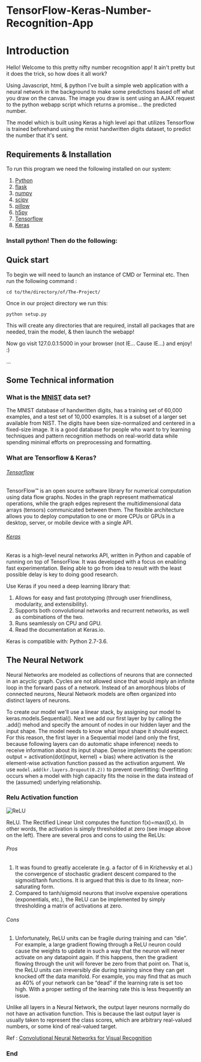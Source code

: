 # TensorFlow-Keras-Number-Recognition-App

# Introduction
Hello! Welcome to this pretty nifty number recognition app! It ain't pretty but it does the trick, so how does it all work?

Using Javascript, html, & python I've built a simple web application with a  neural network in the background to make some predictions based off what you draw on the canvas. The image you draw is sent using an AJAX request to the python webapp script which returns a promise... the predicted number.

The model which is built using Keras a high level api that utilizes Tensorflow is trained beforehand using the mnist handwritten digits dataset, to predict the number that it's sent.

## Requirements & Installation

To run this program we need the following installed on our system:

 1. [Python](https://www.python.org/downloads/)
 2. [flask](http://flask.pocoo.org/)
 2. [numpy](http://www.numpy.org/)
 2. [scipy](https://www.scipy.org/)
 2. [pillow](https://python-pillow.org/)
 2. [h5py](http://www.h5py.org/)
 2. [Tensorflow](https://www.tensorflow.org/install/)
 2. [Keras](https://keras.io/)

 ### Install python! Then do the following:

## Quick start
To begin we will need to launch an instance of CMD or Terminal etc.
Then run the following command :

`cd to/the/directory/of/The-Project/`

Once in our project directory we run this:

`python setup.py`

This will create any directories that are required, install all packages that are needed, train the model, & then launch the webapp!

Now go visit 127.0.0.1:5000 in your browser (not IE... Cause IE...) and enjoy! :)

...

## Some Technical information

### What is the [MNIST](http://yann.lecun.com/exdb/mnist/) data set?

The MNIST database of handwritten digits, has a training set of 60,000 examples, and a test set of 10,000 examples. It is a subset of a larger set available from NIST. The digits have been size-normalized and centered in a fixed-size image.
It is a good database for people who want to try learning techniques and pattern recognition methods on real-world data while spending minimal efforts on preprocessing and formatting.

### What are Tensorflow & Keras?

###### [Tensorflow](https://www.tensorflow.org/)

TensorFlow™ is an open source software library for numerical computation using data flow graphs. Nodes in the graph represent mathematical operations, while the graph edges represent the multidimensional data arrays (tensors) communicated between them. The flexible architecture allows you to deploy computation to one or more CPUs or GPUs in a desktop, server, or mobile device with a single API.

###### [Keras](https://keras.io/)

Keras is a high-level neural networks API, written in Python and capable of running on top of TensorFlow. It was developed with a focus on enabling fast experimentation. Being able to go from idea to result with the least possible delay is key to doing good research.

Use Keras if you need a deep learning library that:

1. Allows for easy and fast prototyping (through user friendliness, modularity, and extensibility).
2. Supports both convolutional networks and recurrent networks, as well as combinations of the two.
3. Runs seamlessly on CPU and GPU.
4. Read the documentation at Keras.io.

Keras is compatible with: Python 2.7-3.6.

## The Neural Network

Neural Networks are modeled as collections of neurons that are connected in an acyclic graph. Cycles are not allowed since that would imply an infinite loop in the forward pass of a network. Instead of an amorphous blobs of connected neurons, Neural Network models are often organized into distinct layers of neurons.

To create our model we'll use a linear stack, by assigning our model to keras.models.Sequential(). Next we add our first layer by by calling the .add() mehod and specify the amount of nodes in our hidden layer and the input shape. The model needs to know what input shape it should expect. For this reason, the first layer in a Sequential model (and only the first, because following layers can do automatic shape inference) needs to receive information about its input shape. Dense implements the operation: output = activation(dot(input, kernel) + bias) where activation is the element-wise activation function passed as the activation argument. We use ```model.add(kr.layers.Dropout(0.2))``` to prevent overfitting: Overfitting occurs when a model with high capacity fits the noise in the data instead of the (assumed) underlying relationship.

### Relu Activation function

![ReLU](https://www.learnopencv.com/wp-content/uploads/2017/10/relu-activation-function-1.png)

ReLU. The Rectified Linear Unit computes the function f(x)=max(0,x). In other words, the activation is simply thresholded at zero (see image above on the left). There are several pros and cons to using the ReLUs:

###### Pros
1. It was found to greatly accelerate (e.g. a factor of 6 in Krizhevsky et al.) the convergence of stochastic gradient descent compared to the sigmoid/tanh functions. It is argued that this is due to its linear, non-saturating form.
2.  Compared to tanh/sigmoid neurons that involve expensive operations (exponentials, etc.), the ReLU can be implemented by simply thresholding a matrix of activations at zero.

###### Cons
1. Unfortunately, ReLU units can be fragile during training and can “die”. For example, a large gradient flowing through a ReLU neuron could cause the weights to update in such a way that the neuron will never activate on any datapoint again. If this happens, then the gradient flowing through the unit will forever be zero from that point on. That is, the ReLU units can irreversibly die during training since they can get knocked off the data manifold. For example, you may find that as much as 40% of your network can be “dead" if the learning rate is set too high. With a proper setting of the learning rate this is less frequently an issue.

Unlike all layers in a Neural Network, the output layer neurons normally do not have an activation function. This is because the last output layer is usually taken to represent the class scores, which are arbitrary real-valued numbers, or some kind of real-valued target.

Ref : [Convolutional Neural Networks for Visual Recognition](http://cs231n.github.io/neural-networks-1/)

### End